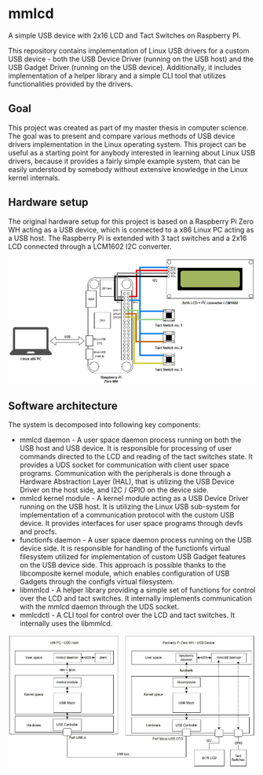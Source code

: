 # mmlcd

A simple USB device with 2x16 LCD and Tact Switches on Raspberry PI.

This repository contains implementation of Linux USB drivers for a custom USB device - both the USB Device Driver (running on the USB host) and the USB Gadget Driver (running on the USB device). Additionally, it includes implementation of a helper library and a simple CLI tool that utilizes functionalities provided by the drivers. 

## Goal

This project was created as part of my master thesis in computer science. The goal was to present and compare various methods of USB device drivers implementation in the Linux operating system. This project can be useful as a starting point for anybody interested in learning about Linux USB drivers, because it provides a fairly simple example system, that can be easily understood by somebody without extensive knowledge in the Linux kernel internals.  

## Hardware setup

The original hardware setup for this project is based on a Raspberry Pi Zero WH acting as a USB device, which is connected to a x86 Linux PC acting as a USB host. The Raspberry Pi is extended with 3 tact switches and a 2x16 LCD connected through a LCM1602 I2C converter.

![Hardware setup overview](res/hardware_overview.jpg "Hardware setup overview")

## Software architecture

The system is decomposed into following key components:
- mmlcd daemon - A user space daemon process running on both the USB host and USB device. It is responsible for processing of user commands directed to the LCD and reading of the tact switches state. It provides a UDS socket for communication with client user space programs. Communication with the peripherals is done through a Hardware Abstraction Layer (HAL), that is utilizing the USB Device Driver on the host side, and I2C / GPIO on the device side.
- mmlcd kernel module - A kernel module acting as a USB Device Driver running on the USB host. It is utilizing the Linux USB sub-system for implementation of a communication protocol with the custom USB device. It provides interfaces for user space programs through devfs and procfs.
- functionfs daemon - A user space daemon process running on the USB device side. It is responsible for handling of the functionfs virtual filesystem utilized for implementation of custom USB Gadget features on the USB device side. This approach is possible thanks to the libcomposite kernel module, which enables configuration of USB Gadgets through the configfs virtual filesystem.
- libmmlcd - A helper library providing a simple set of functions for control over the LCD and tact switches. It internally implements communication with the mmlcd daemon through the UDS socket. 
- mmlcdctl - A CLI tool for control over the LCD and tact switches. It internally uses the libmmlcd. 

![Software architecture](res/system_overview.jpg "Software architecture")